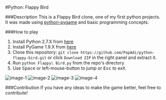 #Python: Flappy Bird

###Description
This is a Flappy Bird clone, one of my first python projects. It was made using [python-pygame](http://www.pygame.org/hifi.html) and basic programming concepts.

###How to play
1. Install Python 2.7.X from [here](https://www.python.org/download/releases/)
2. Install PyGame 1.9.X from [here](http://www.pygame.org/download.shtml)
3. Clone this repository: `git clone https://github.com/PopAdi/python-flappy-bird.git` or click `Download ZIP` in the right panel and extract it.
4. Run `python Flappy\ Bird.py` from the repo's directory
5. Use <kbd>Space</kbd> or left-mouse-button to jump or <kbd>Esc</kbd> to exit.

![image-1](http://i.imgur.com/b2AfQZm.png?1)
![image-2](http://i.imgur.com/O6xQS0C.png?1)
![image-3](http://i.imgur.com/2F0VXBQ.png?1)
![image-4](http://i.imgur.com/KZtHqAr.png?1)

###Contribution
If you have any ideas to make the game better, feel free to contribute!
